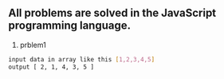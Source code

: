 ## All problems are solved in the JavaScript programming language.
1. prblem1
```bash
input data in array like this [1,2,3,4,5]
output [ 2, 1, 4, 3, 5 ]
```